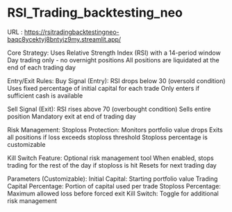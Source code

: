 # RSI_Trading_backtesting_neo

URL : https://rsitradingbacktestingneo-baqc8ycektyj8bntyjz9my.streamlit.app/

Core Strategy:
Uses Relative Strength Index (RSI) with a 14-period window
Day trading only - no overnight positions
All positions are liquidated at the end of each trading day

Entry/Exit Rules:
Buy Signal (Entry):
RSI drops below 30 (oversold condition)
Uses fixed percentage of initial capital for each trade
Only enters if sufficient cash is available


Sell Signal (Exit):
RSI rises above 70 (overbought condition)
Sells entire position
Mandatory exit at end of trading day

Risk Management:
Stoploss Protection:
Monitors portfolio value drops
Exits all positions if loss exceeds stoploss threshold
Stoploss percentage is customizable


Kill Switch Feature:
Optional risk management tool
When enabled, stops trading for the rest of the day if stoploss is hit
Resets for next trading day


Parameters (Customizable):
Initial Capital: Starting portfolio value
Trading Capital Percentage: Portion of capital used per trade
Stoploss Percentage: Maximum allowed loss before forced exit
Kill Switch: Toggle for additional risk management

